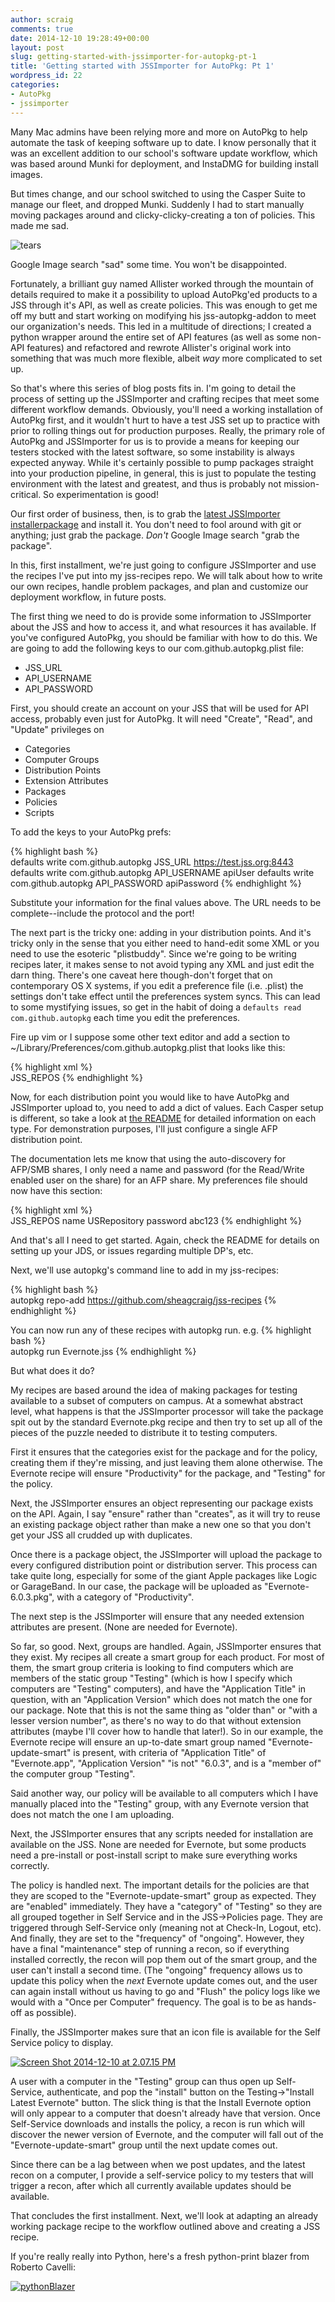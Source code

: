 ```yaml
---
author: scraig
comments: true
date: 2014-12-10 19:28:49+00:00
layout: post
slug: getting-started-with-jssimporter-for-autopkg-pt-1
title: 'Getting started with JSSImporter for AutoPkg: Pt 1'
wordpress_id: 22
categories:
- AutoPkg
- jssimporter
---
```


Many Mac admins have been relying more and more on AutoPkg to help automate the
task of keeping software up to date. I know personally that it was an excellent
addition to our school's software update workflow, which was based around Munki
for deployment, and InstaDMG for building install images.

But times change, and our school switched to using the Casper Suite to manage
our fleet, and dropped Munki. Suddenly I had to start manually moving packages
around and clicky-clicky-creating a ton of policies. This made me sad.

![tears]({{site.url}}/images/2014-12-10/getting-started-with-jssimporter-for-autopkg-pt-1/tears-300x220.jpg)

Google Image search "sad" some time. You won't be disappointed.

Fortunately, a brilliant guy named Allister worked through the mountain of
details required to make it a possibility to upload AutoPkg'ed products to a
JSS through it's API, as well as create policies. This was enough to get me off
my butt and start working on modifying his jss-autopkg-addon to meet our
organization's needs. This led in a multitude of directions; I created a python
wrapper around the entire set of API features (as well as some non-API
features) and refactored and rewrote Allister's original work into something
that was much more flexible, albeit _way_ more complicated to set up.

So that's where this series of blog posts fits in. I'm going to detail the
process of setting up the JSSImporter and crafting recipes that meet some
different workflow demands. Obviously, you'll need a working installation of
AutoPkg first, and it wouldn't hurt to have a test JSS set up to practice with
prior to rolling things out for production purposes. Really, the primary role
of AutoPkg and JSSImporter for us is to provide a means for keeping our testers
stocked with the latest software, so some instability is always expected
anyway. While it's certainly possible to pump packages straight into your
production pipeline, in general, this is just to populate the testing
environment with the latest and greatest, and thus is probably not
mission-critical. So experimentation is good!

Our first order of business, then, is to grab the [latest JSSImporter installerpackage](https://github.com/sheagcraig/JSSImporter/releases)
and install it.  You don't need to fool around with git or anything; just grab
the package.  _Don't_ Google Image search "grab the package".

In this, first installment, we're just going to configure JSSImporter and use
the recipes I've put into my jss-recipes repo. We will talk about how to write
our own recipes, handle problem packages, and plan and customize our deployment
workflow, in future posts.

The first thing we need to do is provide some information to JSSImporter about
the JSS and how to access it, and what resources it has available. If you've
configured AutoPkg, you should be familiar with how to do this. We are going to
add the following keys to our com.github.autopkg.plist file:
- JSS_URL
- API_USERNAME
- API_PASSWORD

First, you should create an account on your JSS that will be used for API
access, probably even just for AutoPkg. It will need "Create", "Read", and
"Update" privileges on
- Categories
- Computer Groups
- Distribution Points
- Extension Attributes
- Packages
- Policies
- Scripts

To add the keys to your AutoPkg prefs:
	
{% highlight bash %}    
defaults write com.github.autopkg JSS_URL https://test.jss.org:8443
defaults write com.github.autopkg API_USERNAME apiUser
defaults write com.github.autopkg API_PASSWORD apiPassword
{% endhighlight %}    

Substitute your information for the final values above. The URL needs to be
complete--include the protocol and the port!

The next part is the tricky one: adding in your distribution points. And it's
tricky only in the sense that you either need to hand-edit some XML or you need
to use the esoteric "plistbuddy". Since we're going to be writing recipes
later, it makes sense to not avoid typing any XML and just edit the darn thing.
There's one caveat here though-don't forget that on contemporary OS X systems,
if you edit a preference file (i.e. .plist) the settings don't take effect
until the preferences system syncs. This can lead to some mystifying issues, so
get in the habit of doing a `defaults read com.github.autopkg` each time you
edit the preferences.

Fire up vim or I suppose some other text editor and add a section to
~/Library/Preferences/com.github.autopkg.plist that looks like this:
    
{% highlight xml %}    
<key>JSS_REPOS</key>
<array>
</array>
{% endhighlight %}    
    
Now, for each distribution point you would like to have AutoPkg and JSSImporter
upload to, you need to add a dict of values. Each Casper setup is different, so
take a look at 
[the README](https://github.com/sheagcraig/JSSImporter/blob/master/README.md#adding-distribution-points)
for detailed information on each type. For demonstration purposes, I'll just
configure a single AFP distribution point.

The documentation lets me know that using the auto-discovery for AFP/SMB
shares, I only need a name and password (for the Read/Write enabled user on the
share) for an AFP share. My preferences file should now have this section:
 
{% highlight xml %}    
<key>JSS_REPOS</key>
<array>
	<dict>
		<key>name</key>
		<string>USRepository</string>
		<key>password</key>
		<string>abc123</string>
	</dict>
</array>
{% endhighlight %}    

And that's all I need to get started. Again, check the README for details on
setting up your JDS, or issues regarding multiple DP's, etc.

Next, we'll use autopkg's command line to add in my jss-recipes:
    
{% highlight bash %}    
autopkg repo-add https://github.com/sheagcraig/jss-recipes
{% endhighlight %}    

You can now run any of these recipes with autopkg run. e.g.
{% highlight bash %}    
autopkg run Evernote.jss
{% endhighlight %}    

But what does it do?

My recipes are based around the idea of making packages for testing available
to a subset of computers on campus. At a somewhat abstract level, what happens
is that the JSSImporter processor will take the package spit out by the
standard Evernote.pkg recipe and then try to set up all of the pieces of the
puzzle needed to distribute it to testing computers.

First it ensures that the categories exist for the package and for the policy,
creating them if they're missing, and just leaving them alone otherwise. The
Evernote recipe will ensure "Productivity" for the package, and "Testing" for
the policy.

Next, the JSSImporter ensures an object representing our package exists on the
API. Again, I say "ensure" rather than "creates", as it will try to reuse an
existing package object rather than make a new one so that you don't get your
JSS all crudded up with duplicates.

Once there is a package object, the JSSImporter will upload the package to
every configured distribution point or distribution server. This process can
take quite long, especially for some of the giant Apple packages like Logic or
GarageBand. In our case, the package will be uploaded as "Evernote-6.0.3.pkg",
with a category of "Productivity".

The next step is the JSSImporter will ensure that any needed extension
attributes are present. (None are needed for Evernote).

So far, so good. Next, groups are handled. Again, JSSImporter ensures that they
exist. My recipes all create a smart group for each product. For most of them,
the smart group criteria is looking to find computers which are members of the
static group "Testing" (which is how I specify which computers are "Testing"
computers), and have the "Application Title" in question, with an "Application
Version" which does not match the one for our package. Note that this is not
the same thing as "older than" or "with a lesser version number", as there's no
way to do that without extension attributes (maybe I'll cover how to handle
that later!). So in our example, the Evernote recipe will ensure an up-to-date
smart group named "Evernote-update-smart" is present, with criteria of
"Application Title" of "Evernote.app", "Application Version" "is not" "6.0.3",
and is a "member of" the computer group "Testing".

Said another way, our policy will be available to all computers which I have
manually placed into the "Testing" group, with any Evernote version that does
not match the one I am uploading.

Next, the JSSImporter ensures that any scripts needed for installation are
available on the JSS. None are needed for Evernote, but some products need a
pre-install or post-install script to make sure everything works correctly.

The policy is handled next. The important details for the policies are that
they are scoped to the "Evernote-update-smart" group as expected. They are
"enabled" immediately. They have a "category" of "Testing" so they are all
grouped together in Self Service and in the JSS->Policies page. They are
triggered through Self-Service only (meaning not at Check-In, Logout, etc). And
finally, they are set to the "frequency" of "ongoing". However, they have a
final "maintenance" step of running a recon, so if everything installed
correctly, the recon will pop them out of the smart group, and the user can't
install a second time. (The "ongoing" frequency allows us to update this policy
when the _next_ Evernote update comes out, and the user can again install
without us having to go and "Flush" the policy logs like we would with a "Once
per Computer" frequency. The goal is to be as hands-off as possible).

Finally, the JSSImporter makes sure that an icon file is available for the Self
Service policy to display.

[![Screen Shot 2014-12-10 at 2.07.15 PM](http://labs.da.org/wordpress/sheagcraig/files/2014/12/Screen-Shot-2014-12-10-at-2.07.15-PM.png)](http://labs.da.org/wordpress/sheagcraig/files/2014/12/Screen-Shot-2014-12-10-at-2.07.15-PM.png)

A user with a computer in the "Testing" group can thus open up Self-Service,
authenticate, and pop the "install" button on the Testing->"Install Latest
Evernote" button. The slick thing is that the Install Evernote option will only
appear to a computer that doesn't already have that version. Once Self-Service
downloads and installs the policy, a recon is run which will discover the newer
version of Evernote, and the computer will fall out of the
"Evernote-update-smart" group until the next update comes out.

Since there can be a lag between when we post updates, and the latest recon on
a computer, I provide a self-service policy to my testers that will trigger a
recon, after which all currently available updates should be available.

That concludes the first installment. Next, we'll look at adapting an already
working package recipe to the workflow outlined above and creating a JSS
recipe.

If you're really really into Python, here's a fresh python-print blazer from
Roberto Cavelli:

[![pythonBlazer](http://labs.da.org/wordpress/sheagcraig/files/2014/12/pythonBlazer.jpg)](http://labs.da.org/wordpress/sheagcraig/files/2014/12/pythonBlazer.jpg)
